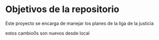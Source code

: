 # Objetivos de la repositorio

Este proyecto se encarga de manejar los planes de la liga de la justicia

estos cambio0s son nuevos desde local